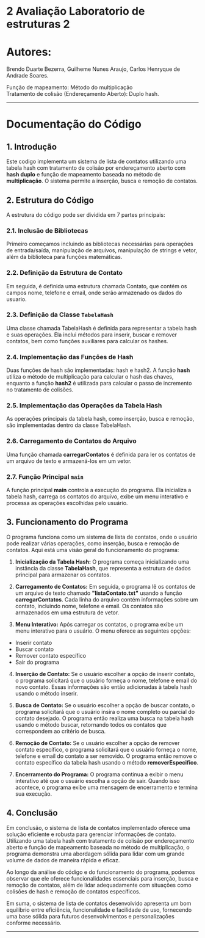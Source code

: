 # 2 Avaliação Laboratorio de estruturas 2
# Autores:
Brendo Duarte Bezerra, Guilheme Nunes Araujo, Carlos Henryque de Andrade Soares.

Função de mapeamento: Método do multiplicação <br>
Tratamento de colisão (Endereçamento Aberto): Duplo hash.

---

# Documentação do Código

## 1. Introdução
Este codigo implementa um sistema de lista de contatos utilizando uma tabela hash com tratamento de colisão por endereçamento aberto com **hash duplo** e função de mapeamento baseada no método de **multiplicação**. O sistema permite a inserção, busca e remoção de contatos.

## 2. Estrutura do Código
A estrutura do código pode ser dividida em 7 partes principais:

### 2.1. Inclusão de Bibliotecas
Primeiro começamos incluindo as bibliotecas necessárias para operações de entrada/saída, manipulação de arquivos, manipulação de strings e vetor, além da biblioteca <cmath> para funções matemáticas.

### 2.2. Definição da Estrutura de Contato
Em seguida, é definida uma estrutura chamada Contato, que contém os campos nome, telefone e email, onde serão armazenado os dados do usuario.

### 2.3. Definição da Classe `TabelaHash`
Uma classe chamada TabelaHash é definida para representar a tabela hash e suas operações. Ela inclui métodos para inserir, buscar e remover contatos, bem como funções auxiliares para calcular os hashes.

### 2.4. Implementação das Funções de Hash
Duas funções de hash são implementadas: hash e hash2. A função **hash** utiliza o método de multiplicação para calcular o hash das chaves, enquanto a função **hash2** é utilizada para calcular o passo de incremento no tratamento de colisões.

### 2.5. Implementação das Operações da Tabela Hash
As operações principais da tabela hash, como inserção, busca e remoção, são implementadas dentro da classe TabelaHash.

### 2.6. Carregamento de Contatos do Arquivo
Uma função chamada **carregarContatos** é definida para ler os contatos de um arquivo de texto e armazená-los em um vetor.

### 2.7. Função Principal `main`
A função principal **main** controla a execução do programa. Ela inicializa a tabela hash, carrega os contatos do arquivo, exibe um menu interativo e processa as operações escolhidas pelo usuário.

## 3. Funcionamento do Programa
O programa funciona como um sistema de lista de contatos, onde o usuário pode realizar várias operações, como inserção, busca e remoção de contatos. Aqui está uma visão geral do funcionamento do programa:

1. **Inicialização da Tabela Hash:** O programa começa inicializando uma instância da classe **TabelaHash**, que representa a estrutura de dados principal para armazenar os contatos.

2. **Carregamento de Contatos:** Em seguida, o programa lê os contatos de um arquivo de texto chamado **"listaContato.txt"** usando a função **carregarContatos**. Cada linha do arquivo contém informações sobre um contato, incluindo nome, telefone e email. Os contatos são armazenados em uma estrutura de vetor.

3. **Menu Interativo:** Após carregar os contatos, o programa exibe um menu interativo para o usuário. O menu oferece as seguintes opções:

+ Inserir contato
+ Buscar contato
+ Remover contato específico
+ Sair do programa

4. **Inserção de Contato:** Se o usuário escolher a opção de inserir contato, o programa solicitará que o usuário forneça o nome, telefone e email do novo contato. Essas informações são então adicionadas à tabela hash usando o método inserir.

5. **Busca de Contato:** Se o usuário escolher a opção de buscar contato, o programa solicitará que o usuário insira o nome completo ou parcial do contato desejado. O programa então realiza uma busca na tabela hash usando o método buscar, retornando todos os contatos que correspondem ao critério de busca.

6. **Remoção de Contato:** Se o usuário escolher a opção de remover contato específico, o programa solicitará que o usuário forneça o nome, telefone e email do contato a ser removido. O programa então remove o contato específico da tabela hash usando o método **removerEspecifico**.

7. **Encerramento do Programa:** O programa continua a exibir o menu interativo até que o usuário escolha a opção de sair. Quando isso acontece, o programa exibe uma mensagem de encerramento e termina sua execução.

## 4. Conclusão
Em conclusão, o sistema de lista de contatos implementado oferece uma solução eficiente e robusta para gerenciar informações de contato. Utilizando uma tabela hash com tratamento de colisão por endereçamento aberto e função de mapeamento baseada no método de multiplicação, o programa demonstra uma abordagem sólida para lidar com um grande volume de dados de maneira rápida e eficaz.

Ao longo da análise do código e do funcionamento do programa, podemos observar que ele oferece funcionalidades essenciais para inserção, busca e remoção de contatos, além de lidar adequadamente com situações como colisões de hash e remoção de contatos específicos.

Em suma, o sistema de lista de contatos desenvolvido apresenta um bom equilíbrio entre eficiência, funcionalidade e facilidade de uso, fornecendo uma base sólida para futuros desenvolvimentos e personalizações conforme necessário.

---